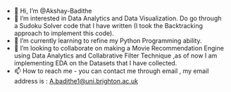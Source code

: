 - 👋 Hi, I’m @Akshay-Badithe
- 👀 I’m interested in Data Analytics and Data Visualization. Do go through a Sudoku Solver code that I have written (I took the Backtracking approach to implement this code).
- 🌱 I’m currently learning to refine my Python Programming ability.
- 💞️ I’m looking to collaborate on making a Movie Recommendation Engine using Data Analytics and Collabrative Filter Technique ,as of now I am implementing EDA on the Datasets that I have collected.
- 📫 How to reach me  - you can contact me through email , my email address is : A.badithe1@uni.brighton.ac.uk

<!---
Akshu-Scott/Akshu-Scott is a ✨ special ✨ repository because its `README.md` (this file) appears on your GitHub profile.
You can click the Preview link to take a look at your changes.
--->
